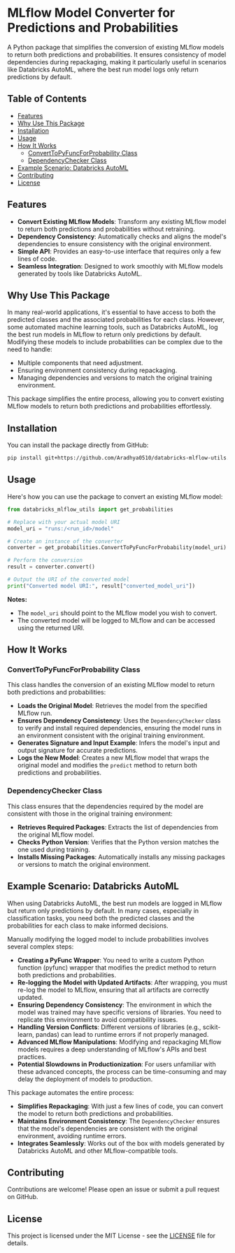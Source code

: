 # MLflow Model Converter for Predictions and Probabilities

A Python package that simplifies the conversion of existing MLflow models to return both predictions and probabilities. It ensures consistency of model dependencies during repackaging, making it particularly useful in scenarios like Databricks AutoML, where the best run model logs only return predictions by default.

## Table of Contents

- [Features](#features)
- [Why Use This Package](#why-use-this-package)
- [Installation](#installation)
- [Usage](#usage)
- [How It Works](#how-it-works)
  - [ConvertToPyFuncForProbability Class](#converttopyfuncforprobability-class)
  - [DependencyChecker Class](#dependencychecker-class)
- [Example Scenario: Databricks AutoML](#example-scenario-databricks-automl)
- [Contributing](#contributing)
- [License](#license)

## Features

- **Convert Existing MLflow Models**: Transform any existing MLflow model to return both predictions and probabilities without retraining.
- **Dependency Consistency**: Automatically checks and aligns the model's dependencies to ensure consistency with the original environment.
- **Simple API**: Provides an easy-to-use interface that requires only a few lines of code.
- **Seamless Integration**: Designed to work smoothly with MLflow models generated by tools like Databricks AutoML.

## Why Use This Package

In many real-world applications, it's essential to have access to both the predicted classes and the associated probabilities for each class. However, some automated machine learning tools, such as Databricks AutoML, log the best run models in MLflow to return only predictions by default. Modifying these models to include probabilities can be complex due to the need to handle:

- Multiple components that need adjustment.
- Ensuring environment consistency during repackaging.
- Managing dependencies and versions to match the original training environment.

This package simplifies the entire process, allowing you to convert existing MLflow models to return both predictions and probabilities effortlessly.

## Installation

You can install the package directly from GitHub:

```bash
pip install git+https://github.com/Aradhya0510/databricks-mlflow-utils.git
```

## Usage

Here's how you can use the package to convert an existing MLflow model:

```python
from databricks_mlflow_utils import get_probabilities

# Replace with your actual model URI
model_uri = "runs:/<run_id>/model"

# Create an instance of the converter
converter = get_probabilities.ConvertToPyFuncForProbability(model_uri)

# Perform the conversion
result = converter.convert()

# Output the URI of the converted model
print("Converted model URI:", result["converted_model_uri"])
```

**Notes:**

- The `model_uri` should point to the MLflow model you wish to convert.
- The converted model will be logged to MLflow and can be accessed using the returned URI.

## How It Works

### ConvertToPyFuncForProbability Class

This class handles the conversion of an existing MLflow model to return both predictions and probabilities:

- **Loads the Original Model**: Retrieves the model from the specified MLflow run.
- **Ensures Dependency Consistency**: Uses the `DependencyChecker` class to verify and install required dependencies, ensuring the model runs in an environment consistent with the original training environment.
- **Generates Signature and Input Example**: Infers the model's input and output signature for accurate predictions.
- **Logs the New Model**: Creates a new MLflow model that wraps the original model and modifies the `predict` method to return both predictions and probabilities.

### DependencyChecker Class

This class ensures that the dependencies required by the model are consistent with those in the original training environment:

- **Retrieves Required Packages**: Extracts the list of dependencies from the original MLflow model.
- **Checks Python Version**: Verifies that the Python version matches the one used during training.
- **Installs Missing Packages**: Automatically installs any missing packages or versions to match the original environment.

## Example Scenario: Databricks AutoML

When using Databricks AutoML, the best run models are logged in MLflow but return only predictions by default. In many cases, especially in classification tasks, you need both the predicted classes and the probabilities for each class to make informed decisions.

Manually modifying the logged model to include probabilities involves several complex steps:

- **Creating a PyFunc Wrapper**: You need to write a custom Python function (pyfunc) wrapper that modifies the predict method to return both predictions and probabilities.
- **Re-logging the Model with Updated Artifacts**: After wrapping, you must re-log the model to MLflow, ensuring that all artifacts are correctly updated.
- **Ensuring Dependency Consistency**: The environment in which the model was trained may have specific versions of libraries. You need to replicate this environment to avoid compatibility issues.
- **Handling Version Conflicts**: Different versions of libraries (e.g., scikit-learn, pandas) can lead to runtime errors if not properly managed.
- **Advanced MLflow Manipulations**: Modifying and repackaging MLflow models requires a deep understanding of MLflow's APIs and best practices.
- **Potential Slowdowns in Productionization**: For users unfamiliar with these advanced concepts, the process can be time-consuming and may delay the deployment of models to production.

This package automates the entire process:

- **Simplifies Repackaging**: With just a few lines of code, you can convert the model to return both predictions and probabilities.
- **Maintains Environment Consistency**: The `DependencyChecker` ensures that the model's dependencies are consistent with the original environment, avoiding runtime errors.
- **Integrates Seamlessly**: Works out of the box with models generated by Databricks AutoML and other MLflow-compatible tools.

## Contributing

Contributions are welcome! Please open an issue or submit a pull request on GitHub.

## License

This project is licensed under the MIT License - see the [LICENSE](LICENSE) file for details.
